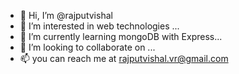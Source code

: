 - 👋 Hi, I’m @rajputvishal
- 👀 I’m interested in web technologies ...
- 🌱 I’m currently learning mongoDB with Express...
- 💞️ I’m looking to collaborate on ...
- 📫 you can reach me at rajputvishal.vr@gmail.com

<!---
rajputvishal/rajputvishal is a ✨ special ✨ repository because its `README.md` (this file) appears on your GitHub profile.
You can click the Preview link to take a look at your changes.
--->
